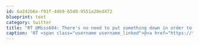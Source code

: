 ```yaml
---
id: 6a242b6e-f91f-44b9-b5d0-9551a20ed472
blueprint: text
category: twitter
title: "RT @Miss604: There's no need to put something down in order to build up something else. Be proud of what you create, not negative toward ..."
caption: 'RT <span class="username username_linked">@<a href="https://twitter.com/Miss604" title="Rebecca Bollwitt">Miss604</a></span>: There''s no need to put something down in order to build up something else. Be proud of what you create, not negative toward ...'
---
```

